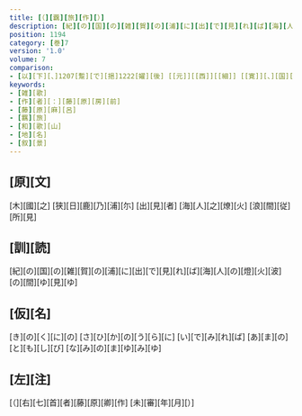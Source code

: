 ```yaml
---
title: [（][覊][旅][作][）]
description: [紀][の][国][の][雑][賀][の][浦][に][出][で][見][れ][ば][海][人][の][燈][火][波][の][間][ゆ][見][ゆ]
position: 1194
category: [巻]7
version: '1.0'
volume: 7
comparison:
- [以][下][、]1207[蹔][で][挹]1222[嬥][後] [[元]][[西]][[細]] [[寛]][、][国][歌][大][観][嬥][順][序][捄][従][尫]
keywords:
- [雑][歌]
- [作][者][：][藤][原][房][前]
- [藤][原][麻][呂]
- [羈][旅]
- [和][歌][山]
- [地][名]
- [叙][景]
---
```


## [原][文]

[木][國][之] [狭][日][鹿][乃][浦][尓] [出][見][者] [海][人][之][燎][火] [浪][間][従][所][見]

## [訓][読]

[紀][の][国][の][雑][賀][の][浦][に][出][で][見][れ][ば][海][人][の][燈][火][波][の][間][ゆ][見][ゆ]

## [仮][名]

[き][の][く][に][の] [さ][ひ][か][の][う][ら][に] [い][で][み][れ][ば] [あ][ま][の][と][も][し][び] [な][み][の][ま][ゆ][み][ゆ]

## [左][注]

[（][右][七][首][者][藤][原][卿][作] [未][審][年][月][）]
